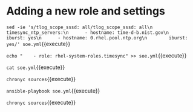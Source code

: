 # Adding a new role and settings

`sed -ie 's/tlog_scope_sssd: all/tlog_scope_sssd: all\n    timesync_ntp_servers:\n      - hostname: time-d-b.nist.gov\n        iburst: yes\n      - hostname: 0.rhel.pool.ntp.org\n        iburst: yes/' soe.yml`{{execute}}

`echo "    - role: rhel-system-roles.timesync" >> soe.yml`{{execute}}

`cat soe.yml`{{execute}}

`chronyc sources`{{execute}}

`ansible-playbook soe.yml`{{execute}}

`chronyc sources`{{execute}}
